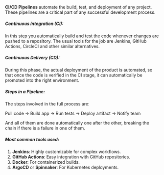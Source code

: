 **CI/CD Pipelines** automate the build, test, and deployment of any project. These pipelines are a critical part of any successful development process.

##### Continuous Integration (CI):
In this step you automatically build and test the code whenever changes are pushed to a repository. The usual tools for the job are Jenkins, GitHub Actions, CircleCI and other similar alternatives.

##### Continuous Delivery (CD):
During this phase, the actual deployment of the product is automated, so that once the code is verified in the CI stage, it can automatically be promoted into the right environment.

##### Steps in a Pipeline:
The steps involved in the full process are:

Pull code → Build app → Run tests → Deploy artifact → Notify team

And all of them are done automatically one after the other, breaking the chain if there is a failure in one of them.

##### Most common tools used:
1. **Jenkins**: Highly customizable for complex workflows.  
2. **GitHub Actions**: Easy integration with GitHub repositories.  
3. **Docker**: For containerized builds.  
4. **ArgoCD** or **Spinnaker**: For Kubernetes deployments. 